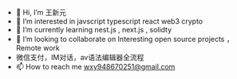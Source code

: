- 👋 Hi, I’m 王新元
- 👀 I’m interested in javscript typescript react web3  crypto
- 🌱 I’m currently learning nest.js , next.js , solidty
- 💞️ I’m looking to collaborate on Interesting open source projects ，Remote work
- 微信支付，IM对话，av语法编辑器全流程
- 📫 How to reach me wxy948670251@gmail.com

<!---
wxy is a ✨ special ✨ repository because its `README.md` (this file) appears on your GitHub profile.
You can click the Preview link to take a look at your changes.
--->
